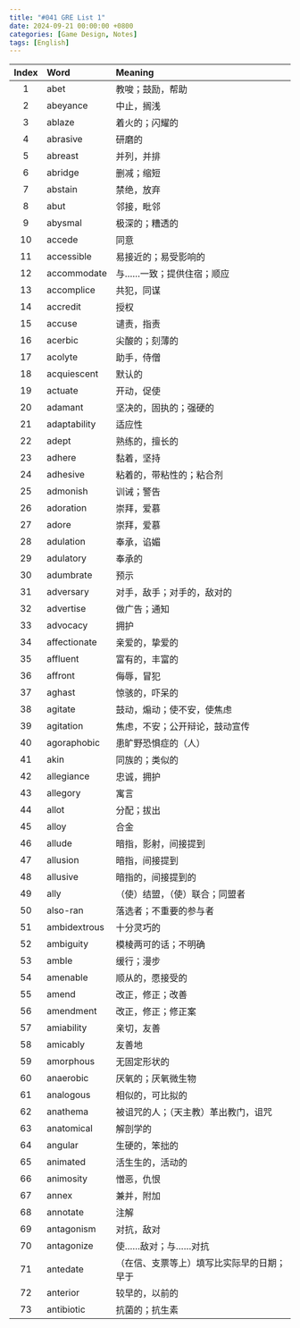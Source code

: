```yaml
---
title: "#041 GRE List 1"
date: 2024-09-21 00:00:00 +0800
categories: [Game Design, Notes]
tags: [English]
---
```


|Index|Word|Meaning|
|:---:|:---|:---|
|1|abet|教唆；鼓励，帮助|
|2|abeyance|中止，搁浅|
|3|ablaze|着火的；闪耀的|
|4|abrasive|研磨的|
|5|abreast|并列，并排|
|6|abridge|删减；缩短|
|7|abstain|禁绝，放弃|
|8|abut|邻接，毗邻|
|9|abysmal|极深的；糟透的|
|10|accede|同意|
|11|accessible|易接近的；易受影响的|
|12|accommodate|与……一致；提供住宿；顺应|
|13|accomplice|共犯，同谋|
|14|accredit|授权|
|15|accuse|谴责，指责|
|16|acerbic|尖酸的；刻薄的|
|17|acolyte|助手，侍僧|
|18|acquiescent|默认的|
|19|actuate|开动，促使|
|20|adamant|坚决的，固执的；强硬的|
|21|adaptability|适应性|
|22|adept|熟练的，擅长的|
|23|adhere|黏着，坚持|
|24|adhesive|粘着的，带粘性的；粘合剂|
|25|admonish|训诫；警告|
|26|adoration|崇拜，爱慕|
|27|adore|崇拜，爱慕|
|28|adulation|奉承，谄媚|
|29|adulatory|奉承的|
|30|adumbrate|预示|
|31|adversary|对手，敌手；对手的，敌对的|
|32|advertise|做广告；通知|
|33|advocacy|拥护|
|34|affectionate|亲爱的，挚爱的|
|35|affluent|富有的，丰富的|
|36|affront|侮辱，冒犯|
|37|aghast|惊骇的，吓呆的|
|38|agitate|鼓动，煽动；使不安，使焦虑|
|39|agitation|焦虑，不安；公开辩论，鼓动宣传|
|40|agoraphobic|患旷野恐惧症的（人）|
|41|akin|同族的；类似的|
|42|allegiance|忠诚，拥护|
|43|allegory|寓言|
|44|allot|分配；拔出|
|45|alloy|合金|
|46|allude|暗指，影射，间接提到|
|47|allusion|暗指，间接提到|
|48|allusive|暗指的，间接提到的|
|49|ally|（使）结盟，（使）联合；同盟者|
|50|also-ran|落选者；不重要的参与者|
|51|ambidextrous|十分灵巧的|
|52|ambiguity|模棱两可的话；不明确|
|53|amble|缓行；漫步|
|54|amenable|顺从的，愿接受的|
|55|amend|改正，修正；改善|
|56|amendment|改正，修正；修正案|
|57|amiability|亲切，友善|
|58|amicably|友善地|
|59|amorphous|无固定形状的|
|60|anaerobic|厌氧的；厌氧微生物|
|61|analogous|相似的，可比拟的|
|62|anathema|被诅咒的人；（天主教）革出教门，诅咒|
|63|anatomical|解剖学的|
|64|angular|生硬的，笨拙的|
|65|animated|活生生的，活动的|
|66|animosity|憎恶，仇恨|
|67|annex|兼并，附加|
|68|annotate|注解|
|69|antagonism|对抗，敌对|
|70|antagonize|使……敌对；与……对抗|
|71|antedate|（在信、支票等上）填写比实际早的日期；早于|
|72|anterior|较早的，以前的|
|73|antibiotic|抗菌的；抗生素|
